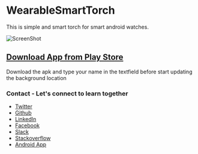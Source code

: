# WearableSmartTorch

This is simple and smart torch for smart android watches.


![ScreenShot](https://i0.wp.com/appsgit.com/wp-content/uploads/2017/10/background_location_with_retrofit.jpg?zoom=2&resize=293%2C500&ssl=1)

## [Download App from Play Store](https://play.google.com/store/apps/details?id=com.freeankit.smartrorch)

Download the apk and type your name in the textfield before start updating the background location



### Contact - Let's connect to learn together
- [Twitter](https://twitter.com/KumarAnkitRKE)
- [Github](https://github.com/AnkitDroidGit)
- [LinkedIn](https://www.linkedin.com/in/kumarankitkumar/)
- [Facebook](https://www.facebook.com/freeankit)
- [Slack](https://ankitdroid.slack.com)
- [Stackoverflow](https://stackoverflow.com/users/3282461/android)
- [Android App](https://play.google.com/store/apps/details?id=com.freeankit.ankitprofile)
